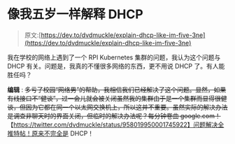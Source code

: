 # 像我五岁一样解释 DHCP

> 原文:[https://dev.to/dvdmuckle/explain-dhcp-like-im-five-3ne](https://dev.to/dvdmuckle/explain-dhcp-like-im-five-3ne)

我在学校的网络上遇到了一个 RPI Kubernetes 集群的问题，我认为这个问题与 DHCP 有关。问题是，我真的不懂很多网络的东西，更不用说 DHCP 了。有人能胜任吗？

**编辑** : ~~多亏了校园“网络男”的帮助，我相信我们已经解决了这个问题。显然，如果有线接口不“健谈”，过一会儿就会被关闭虽然我的集群由于是一个集群而显得很健谈，但因为它都在同一个以太网交换机上，所以这并不重要。虽然实际的解决办法是调查非聊天时的界面关闭，但临时的解决办法呢？每分钟卷曲 google.com！~~【https://twitter.com/dvdmuckle/status/958019950001745922】问题解决全推特帖！原来不完全是 DHCP！